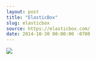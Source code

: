 ```yaml
---
layout: post
title: "ElasticBox"
slug: elasticbox
source: https://elasticbox.com/
date: 2014-10-30 00:00:00 -0700
---
```


<img src="{{ site.url }}/assets/img/screenshots/elasticbox.jpg">
